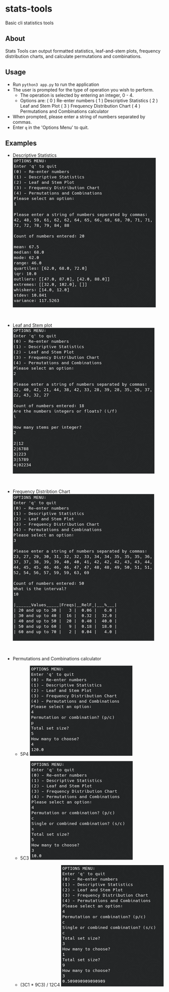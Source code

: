 # stats-tools

Basic cli statistics tools

## About

Stats Tools can output formatted statistics, leaf-and-stem plots, frequency distribution charts, and calculate permutations and combinations.

## Usage

- Run `python3 app.py` to run the application
- The user is prompted for the type of operation you wish to perform.
  - The operation is selected by entering an integer, 0 - 4.
  - Options are:
    ( 0 ) Re-enter numbers
    ( 1 ) Descriptive Statistics
    ( 2 ) Leaf and Stem Plot
    ( 3 ) Frequency Distribution Chart
    ( 4 ) Permutations and Combinations calculator
- When prompted, please enter a string of numbers separated by commas.
- Enter `q` in the 'Options Menu' to quit.

## Examples

- Descriptive Statistics <br/>
  ![Example 1](images/ex-1.png)

<br/>

- Leaf and Stem plot
  ![Example 2](images/ex-2.png)

<br/>

- Frequency Distribtion Chart
  ![Example 3](images/ex-3.png)

<br/>

- Permutations and Combinations calculator
  - 5P4
  ![Example 4a](images/ex-4-p.png)

  - 5C3
  ![Example 4b](images/ex-4-c.png)
  
  - (3C1 * 9C3) / 12C4
  ![Example 4c](images/ex-4-cc.png)